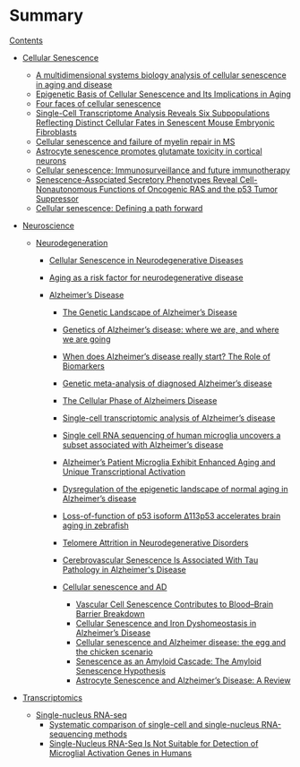 # Summary

[Contents](contents.md)

- [Cellular Senescence]()
  - [A multidimensional systems biology analysis of cellular senescence in aging and disease](senescence/multidim_systems_bio_analysis_senescence_aging_disease.md)
  - [Epigenetic Basis of Cellular Senescence and Its Implications in Aging](senescence/epigenetic_basis_of_senescence_implications_in_aging.md)
  - [Four faces of cellular senescence](senescence/Four_faces_of_cellular_senescence.md)
  - [Single-Cell Transcriptome Analysis Reveals Six Subpopulations Reflecting Distinct Cellular Fates in Senescent Mouse Embryonic Fibroblasts](senescence/Single-Cell_Transcriptome_Analysis_Reveals_Six_Subpopulations.md)
  - [Cellular senescence and failure of myelin repair in MS](senescence/Cellular_senescence_and_failure_of_myelin_repair_in_MS.md)
  - [Astrocyte senescence promotes glutamate toxicity in cortical neurons](senescence/Astrocyte_senescence_promotes_glutamate_toxicity_in_cortical_neurons.md)
  - [Cellular senescence: Immunosurveillance and future immunotherapy](senescence/Cellular_senescence_Immunosurveillance_and_future_immunotherapy.md)
  - [Senescence-Associated Secretory Phenotypes Reveal Cell-Nonautonomous Functions of Oncogenic RAS and the p53 Tumor Suppressor](senescence/Senescence-Associated_Secretory_Phenotypes.md)
  - [Cellular senescence: Defining a path forward](senescence/Cellular_senescence_Defining_a_path_forward.md)

- [Neuroscience]()

  - [Neurodegeneration]()
    - [Cellular Senescence in Neurodegenerative Diseases](ad/Cellular_Senescence_in_Neurodegenerative_Diseases.md)
    - [Aging as a risk factor for neurodegenerative disease](ad/Aging_as_a_risk_factor_for_neurodegenerative_disease.md)

    - [Alzheimer’s Disease]()
      - [The Genetic Landscape of Alzheimer’s Disease](ad/The_Genetic_Landscape_of_AD.md)
      - [Genetics of Alzheimer’s disease: where we are, and where we are going](ad/Genetics_of_AD.md)
      - [When does Alzheimer’s disease really start? The Role of Biomarkers](ad/When_does_AD_really_start.md)
      - [Genetic meta-analysis of diagnosed Alzheimer’s disease](ad/Genetic_meta-analysis_of_diagnosed_AD.md)
      - [The Cellular Phase of Alzheimers Disease](ad/The_Cellular_Phase_of_AD.md)
      - [Single-cell transcriptomic analysis of Alzheimer’s disease](ad/Single-cell_transcriptomic_analysis_of_AD.md)
      - [Single cell RNA sequencing of human microglia uncovers a subset associated with Alzheimer’s disease](./ad/scRNA_seq_human_microglia_uncovers_subset_associated_with_AD.md)
      - [Alzheimer’s Patient Microglia Exhibit Enhanced Aging and Unique Transcriptional Activation](ad/AD_Patient_Microglia_Exhibit_Enhanced_Aging_and_Unique_Transcriptional_Activation.md)
      - [Dysregulation of the epigenetic landscape of normal aging in Alzheimer’s disease](ad/Dysregulation_of_the_epigenetic_landscape_of_normal_aging_in_AD.md)
      - [Loss-of-function of p53 isoform Δ113p53 accelerates brain aging in zebrafish](ad/Loss-of-function_of_p53_isoform_accelerates_brain_aging_in_zebrafish.md)
      - [Telomere Attrition in Neurodegenerative Disorders](ad/Telomere_Attrition_in_Neurodegenerative_Disorders.md)
      - [Cerebrovascular Senescence Is Associated With Tau Pathology in Alzheimer's Disease](ad/Cerebrovascular_Senescence_Is_Associated_With_Tau_Pathology_in_AD.md)

      - [Cellular senescence and AD]()
        - [Vascular Cell Senescence Contributes to Blood–Brain Barrier Breakdown](ad/Vascular_Cell_Senescence_Contributes_to_Blood–Brain_Barrier_Breakdown.md)
        - [Cellular Senescence and Iron Dyshomeostasis in Alzheimer’s Disease](ad/cellular_senescence_iron_dyshomeostasis_in_AD.md)
        - [Cellular senescence and Alzheimer disease: the egg and the chicken scenario](ad/Cellular_senescence_and_AD.md)
        - [Senescence as an Amyloid Cascade: The Amyloid Senescence Hypothesis](ad/Senescence_as_an_Amyloid_Cascade.md)
        - [Astrocyte Senescence and Alzheimer’s Disease: A Review](ad/Astrocyte_Senescence_and_AD.md)

- [Transcriptomics]()

  - [Single-nucleus RNA-seq]()
    - [Systematic comparison of single-cell and single-nucleus RNA-sequencing methods](snRNA/Systematic_comparison_of_scRNA_and_snRNA-sequencing_methods.md)
    - [Single-Nucleus RNA-Seq Is Not Suitable for Detection of Microglial Activation Genes in Humans](snRNA/snRNA_eq_Is_Not_Suitable_for_Detection_of_Microglial_Activation_Genes_in_Humans.md)

